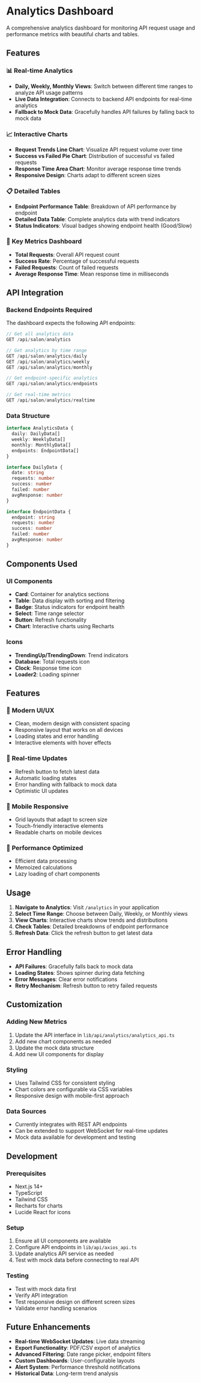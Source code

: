 # Analytics Dashboard

A comprehensive analytics dashboard for monitoring API request usage and performance metrics with beautiful charts and tables.

## Features

### 📊 **Real-time Analytics**
- **Daily, Weekly, Monthly Views**: Switch between different time ranges to analyze API usage patterns
- **Live Data Integration**: Connects to backend API endpoints for real-time analytics
- **Fallback to Mock Data**: Gracefully handles API failures by falling back to mock data

### 📈 **Interactive Charts**
- **Request Trends Line Chart**: Visualize API request volume over time
- **Success vs Failed Pie Chart**: Distribution of successful vs failed requests
- **Response Time Area Chart**: Monitor average response time trends
- **Responsive Design**: Charts adapt to different screen sizes

### 📋 **Detailed Tables**
- **Endpoint Performance Table**: Breakdown of API performance by endpoint
- **Detailed Data Table**: Complete analytics data with trend indicators
- **Status Indicators**: Visual badges showing endpoint health (Good/Slow)

### 🎯 **Key Metrics Dashboard**
- **Total Requests**: Overall API request count
- **Success Rate**: Percentage of successful requests
- **Failed Requests**: Count of failed requests
- **Average Response Time**: Mean response time in milliseconds

## API Integration

### Backend Endpoints Required

The dashboard expects the following API endpoints:

```typescript
// Get all analytics data
GET /api/salon/analytics

// Get analytics by time range
GET /api/salon/analytics/daily
GET /api/salon/analytics/weekly  
GET /api/salon/analytics/monthly

// Get endpoint-specific analytics
GET /api/salon/analytics/endpoints

// Get real-time metrics
GET /api/salon/analytics/realtime
```

### Data Structure

```typescript
interface AnalyticsData {
  daily: DailyData[]
  weekly: WeeklyData[]
  monthly: MonthlyData[]
  endpoints: EndpointData[]
}

interface DailyData {
  date: string
  requests: number
  success: number
  failed: number
  avgResponse: number
}

interface EndpointData {
  endpoint: string
  requests: number
  success: number
  failed: number
  avgResponse: number
}
```

## Components Used

### UI Components
- **Card**: Container for analytics sections
- **Table**: Data display with sorting and filtering
- **Badge**: Status indicators for endpoint health
- **Select**: Time range selector
- **Button**: Refresh functionality
- **Chart**: Interactive charts using Recharts

### Icons
- **TrendingUp/TrendingDown**: Trend indicators
- **Database**: Total requests icon
- **Clock**: Response time icon
- **Loader2**: Loading spinner

## Features

### 🎨 **Modern UI/UX**
- Clean, modern design with consistent spacing
- Responsive layout that works on all devices
- Loading states and error handling
- Interactive elements with hover effects

### 🔄 **Real-time Updates**
- Refresh button to fetch latest data
- Automatic loading states
- Error handling with fallback to mock data
- Optimistic UI updates

### 📱 **Mobile Responsive**
- Grid layouts that adapt to screen size
- Touch-friendly interactive elements
- Readable charts on mobile devices

### 🎯 **Performance Optimized**
- Efficient data processing
- Memoized calculations
- Lazy loading of chart components

## Usage

1. **Navigate to Analytics**: Visit `/analytics` in your application
2. **Select Time Range**: Choose between Daily, Weekly, or Monthly views
3. **View Charts**: Interactive charts show trends and distributions
4. **Check Tables**: Detailed breakdowns of endpoint performance
5. **Refresh Data**: Click the refresh button to get latest data

## Error Handling

- **API Failures**: Gracefully falls back to mock data
- **Loading States**: Shows spinner during data fetching
- **Error Messages**: Clear error notifications
- **Retry Mechanism**: Refresh button to retry failed requests

## Customization

### Adding New Metrics
1. Update the API interface in `lib/api/analytics/analytics_api.ts`
2. Add new chart components as needed
3. Update the mock data structure
4. Add new UI components for display

### Styling
- Uses Tailwind CSS for consistent styling
- Chart colors are configurable via CSS variables
- Responsive design with mobile-first approach

### Data Sources
- Currently integrates with REST API endpoints
- Can be extended to support WebSocket for real-time updates
- Mock data available for development and testing

## Development

### Prerequisites
- Next.js 14+
- TypeScript
- Tailwind CSS
- Recharts for charts
- Lucide React for icons

### Setup
1. Ensure all UI components are available
2. Configure API endpoints in `lib/api/axios_api.ts`
3. Update analytics API service as needed
4. Test with mock data before connecting to real API

### Testing
- Test with mock data first
- Verify API integration
- Test responsive design on different screen sizes
- Validate error handling scenarios

## Future Enhancements

- **Real-time WebSocket Updates**: Live data streaming
- **Export Functionality**: PDF/CSV export of analytics
- **Advanced Filtering**: Date range picker, endpoint filters
- **Custom Dashboards**: User-configurable layouts
- **Alert System**: Performance threshold notifications
- **Historical Data**: Long-term trend analysis 